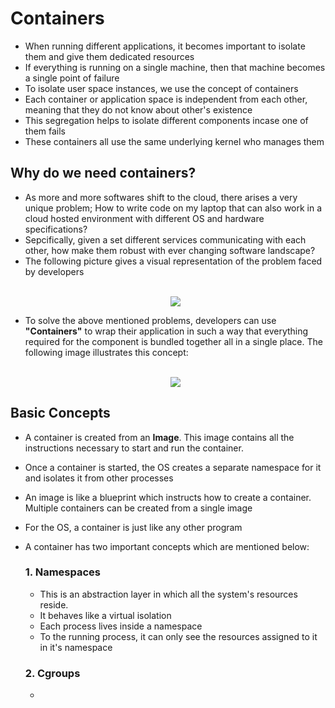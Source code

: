 # Containers
- When running different applications, it becomes important to isolate them and give them dedicated resources
- If everything is running on a single machine, then that machine becomes a single point of failure
- To isolate user space instances, we use the concept of containers
- Each container or application space is independent from each other, meaning that they do not know about other's existence
- This segregation helps to isolate different components incase one of them fails
- These containers all use the same underlying kernel who manages them

## Why do we need containers?
- As more and more softwares shift to the cloud, there arises a very unique problem; How to write code on my laptop that can also work in a cloud hosted environment with different OS and hardware specifications?
- Sepcifically, given a set different services communicating with each other, how make them robust with ever changing software landscape?
- The following picture gives a visual representation of the problem faced by developers <br><br><p align="center"><img src="https://www.docker.com/blog/wp-content/uploads/2013/08/the_challenge.jpg" align=""></p>
- To solve the above mentioned problems, developers can use <b>"Containers"</b> to wrap their application in such a way that everything required for the component is bundled together all in a single place. The following image illustrates this concept: <br><br><p align="center"><img src="https://courses.edx.org/assets/courseware/v1/ab813032f150e0d74d9016b2e8a55ed3/asset-v1:LinuxFoundationX+LFS151.x+2T2020+type@asset+block/Docker_Container.jpeg" align=""></p>

## Basic Concepts
- A container is created from an <b>Image</b>. This image contains all the instructions necessary to start and run the container.
- Once a container is started, the OS creates a separate namespace for it and isolates it from other processes
- An image is like a blueprint which instructs how to create a container. Multiple containers can be created from a single image
- For the OS, a container is just like any other program
- A container has two important concepts which are mentioned below:
    ### 1. <b>Namespaces</b>
    - This is an abstraction layer in which all the system's resources reside.
    - It behaves like a virtual isolation
    - Each process lives inside a namespace
    - To the running process, it can only see the resources assigned to it in it's namespace

    ### 2. Cgroups
    - 